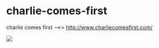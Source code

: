 # charlie-comes-first
charlie comes first -->> http://www.charliecomesfirst.com/

![](http://images.cdbaby.name/a/r/artificalhappiness2.jpg)
